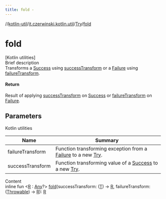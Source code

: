 ```yaml
---
title: fold -
---
```

//[kotlin-util](../../index.md)/[it.czerwinski.kotlin.util](../index.md)/[Try](index.md)/[fold](fold.md)



# fold  
[Kotlin utilities]  
Brief description  
Transforms a [Success](../-success/index.md) using [successTransform]() or a [Failure](../-failure/index.md) using [failureTransform]().  
  


#### Return  
Result of applying [successTransform]() on [Success](../-success/index.md) or [failureTransform]() on [Failure](../-failure/index.md).  
  


## Parameters  
  
Kotlin utilities  
  
|  Name|  Summary| 
|---|---|
| failureTransform| Function transforming exception from a [Failure](../-failure/index.md) to a new [Try](index.md).
| successTransform| Function transforming value of a [Success](../-success/index.md) to a new [Try](index.md).
  
  
Content  
inline fun <[R](fold.md) : [Any](https://kotlinlang.org/api/latest/jvm/stdlib/kotlin/-any/index.html)?> [fold](fold.md)(successTransform: ([T](index.md)) -> [R](fold.md), failureTransform: ([Throwable](https://kotlinlang.org/api/latest/jvm/stdlib/kotlin/-throwable/index.html)) -> [R](fold.md)): [R](fold.md)  



